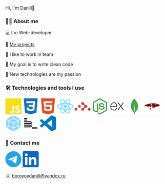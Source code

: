 Hi, I`m Daniil👋

### 👨‍💻 About me

💻 I'm Web-developer

💼 [My projects](https://github.com/Inc0re?tab=repositories)

🤝 I like to work in team

🧹 My goal is to write clean code

🤯 New technologies are my passion

### 🛠️ Technologies and tools I use

<img alt="JS" src="./icons/javascript-color.svg" width="50">
<img alt="CSS3" src="./icons/css3-color.svg" width="50">
<img alt="HTML5" src="./icons/html5-color.svg" width="50">
<img alt="React" src="./icons/react-color.svg" width="50">
<img alt="React Router" src="./icons/reactrouter-color.svg" width="50">
<img alt="Node.js" src="./icons/nodedotjs-color.svg" width="50">
<img alt="Express.js" src="./icons/express-color.svg" width="50">
<img alt="MongoDB" src="./icons/mongodb-color.svg" width="50">
<img alt="Mongoose" src="./icons/mongoose-color.svg" width="50">
<img alt="Webpack" src="./icons/webpack-color.svg" width="50">
<img alt="BEM" src="./icons/bem.svg" width="50">
<img alt="VS Code" src="./icons/visualstudiocode-color.svg" width="50">


### 📝 Contact me

<a href="https://t.me/Inc0re" target="_blank">
  <img alt="Telegram" src="./icons/telegram-color.svg" width="50">
</a>
<a href="https://www.linkedin.com/in/daniil-borovov-689a05254/" target="_blank">
  <img alt="LinkedIn" src="./icons/linkedin-color.svg" width="50">
</a>

✉️ [borovovdaniil@yandex.ru](mailto:borovovdaniil@yandex.ru)
